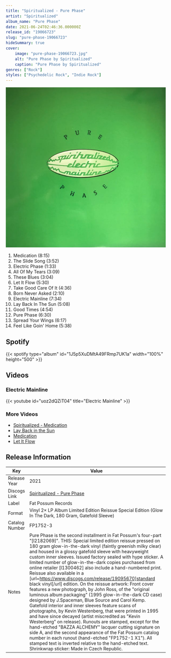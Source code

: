 ```yaml
---
title: "Spiritualized - Pure Phase"
artist: "Spiritualized"
album_name: "Pure Phase"
date: 2021-06-24T02:46:36.000000Z
release_id: "19066723"
slug: "pure-phase-19066723"
hideSummary: true
cover:
    image: "pure-phase-19066723.jpg"
    alt: "Pure Phase by Spiritualized"
    caption: "Pure Phase by Spiritualized"
genres: ["Rock"]
styles: ["Psychedelic Rock", "Indie Rock"]
---
```


![Pure Phase by Spiritualized](pure-phase-19066723.jpg)

<!-- section break -->

1. Medication (8:15)
2. The Slide Song (3:52)
3. Electric Phase (1:33)
4. All Of My Tears (3:09)
5. These Blues (3:04)
6. Let It Flow (5:30)
7. Take Good Care Of It (4:36)
8. Born Never Asked (2:10)
9. Electric Mainline (7:34)
10. Lay Back In The Sun (5:08)
11. Good Times (4:54)
12. Pure Phase (6:30)
13. Spread Your Wings (6:17)
14. Feel Like Goin' Home (5:38)

<!-- section break -->


## Spotify
{{< spotify type="album" id="1J5p5XuDMtA49FRmp7UK1a" width="100%" height="500" >}}



## Videos
### Electric Mainline
{{< youtube id="uoz2dQZiT04" title="Electric Mainline" >}}<br>

### More Videos

- [Spiritualized - Medication](https://www.youtube.com/watch?v=LQxrzqu4PYU)
- [Lay Back in the Sun](https://www.youtube.com/watch?v=UMPm-s2egAw)
- [Medication](https://www.youtube.com/watch?v=kl2bRCCCAw4)
- [Let It Flow](https://www.youtube.com/watch?v=Zvi7wzeU__w)


## Release Information
|  Key           | Value                                                |
| ---------------| ---------------------------------------------------- |
| Release Year   | 2021                                   |
| Discogs Link   | [Spiritualized - Pure Phase](https://www.discogs.com/release/19066723-Spiritualized-Electric-Mainline-Pure-Phase) |
| Label          | Fat Possum Records |
| Format         | Vinyl 2× LP Album Limited Edition Reissue Special Edition (Glow In The Dark, 180 Gram, Gatefold Sleeve) |
| Catalog Number | FP1752-3 |
| Notes | Pure Phase is the second installment in Fat Possum's four-part "[l2182069]".  THIS: Special limited edition reissue pressed on 180 gram glow-in-the-dark vinyl (faintly greenish milky clear) and housed in a glossy gatefold sleeve with heavyweight custom inner sleeves. Issued factory sealed with hype sticker. A limited number of glow-in-the-dark copies purchased from online retailer [l1300462] also include a hand-numbered print.   Reissue also available in a [url=https://www.discogs.com/release/19095670]standard black vinyl[/url] edition.  On the reissue artwork: Front cover features a new photograph, by John Ross, of the "original luminous album packaging" (1995 glow-in-the-dark CD case) designed by J.Spaceman, Blue Source and Carol Kemp. Gatefold interior and inner sleeves feature scans of photographs, by Kevin Westenberg, that were printed in 1995 and have since decayed (artist miscredited as "Kevin Westerberg" on release).  Runouts are stamped, except for the hand-etched "BAZZA ALCHEMY" lacquer cutting signature on side A, and the second appearance of the Fat Possum catalog number in each runout (hand-etched "FP1752-1 X1"). All stamped text is inverted relative to the hand-etched text.  Shrinkwrap sticker: Made in Czech Republic. |